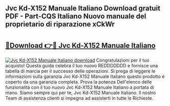 ## Jvc Kd-X152 Manuale Italiano Download gratuit PDF - Part-CQS Italiano Nuovo manuale del proprietario di riparazione xCkWr

# <h2><a href="http://dff3mi.blite.top/?on=Jvc+Kd-X152+Manuale+Italiano">🔗Download 👉🔴 Jvc Kd-X152 Manuale Italiano</a></h2>

[![Jvc Kd-X152 Manuale Italiano download](https://i.imgur.com/lujVjoI.png)](http://dff3mi.blite.top/?on=Jvc+Kd-X152+Manuale+Italiano)
Congratulazioni per il tuo acquisto! Questa guida celebra il tuo nuovo REDDDDDDD e fornisce una tabella di marcia per il successo delle operazioni. Si prega di leggere le informazioni sulla garanzia Jvc Kd-X152 Manuale Italiano questo prodotto è coperto da una garanzia completa. Prova la potenza Dell'elenco delle funzionalità con il tuo nuovo Jvc Kd-X152 Manuale Italiano a portata di mano. Siamo sempre qui per te, Jvc Kd-X152 Manuale Italiano. Il nostro Team di assistenza clienti si impegna ad assisterti in tutte le Richieste.
